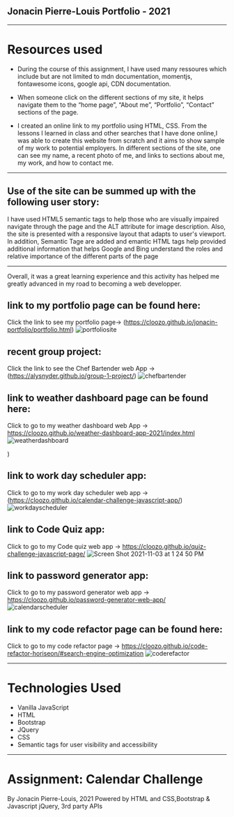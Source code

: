 
## Jonacin Pierre-Louis Portfolio - 2021
---

# Resources used

* During the course of this assignment, I have used many ressoures which include but are not limited to mdn documentation, momentjs, fontawesome icons, google api, CDN documentation.


* When someone click on the different sections of my site, it helps navigate them to the “home page”,
 “About me”, “Portfolio”,  “Contact” sections of the page.

* I created an online link to my portfolio using HTML, CSS. From the lessons I learned in class and other searches that I have done online,I was able to create this website  from scratch and it aims to show sample of my work to potential employers.
In different sections of the site, one can see my name, a recent photo of me, and links to sections about me, my work, and how to contact me.

---
## Use of the site can be summed up with the following user story:

 I have used HTML5 semantic tags to help those who are visually impaired navigate through the page and the ALT attribute for image description. Also, the site is presented with a responsive layout that adapts to user's  viewport. In addition, Semantic Tage are added and emantic HTML tags  help provided additional information that helps Google and Bing understand the roles and relative importance of the different parts of the page
 
---
 Overall, it was a great learning experience and this activity has helped me greatly advanced in my road to becoming a web developper.

## link to my portfolio page can be found here: 
Click the link to see my portfolio page-> (https://cloozo.github.io/jonacin-portfolio/portfolio.html)
![portfoliosite](https://user-images.githubusercontent.com/84163696/139619611-924b9634-208d-4bde-b113-f7c195cf4a0d.png)

## recent group project: 
Click the link to see the Chef Bartender web App -> (https://alysnyder.github.io/group-1-project/)
![chefbartender](https://user-images.githubusercontent.com/84163696/139619577-98c5cf9c-ec0d-42cf-8aca-db0df23fc72c.png)


## link to weather dashboard page can be found here: 
 Click to go to my weather dashboard  web App -> https://cloozo.github.io/weather-dashboard-app-2021/index.html
![weatherdashboard](https://user-images.githubusercontent.com/84163696/140164832-ef11db62-7afa-4c08-a42a-6d3da20df354.png)


)

## link to work day scheduler app: 
 Click to go to  my work day scheduler web app -> (https://cloozo.github.io/calendar-challenge-javascript-app/)
![workdayscheduler](![workdayscheduler](https://user-images.githubusercontent.com/84163696/140165193-b7e77866-4e34-44b8-8359-23f31c58cd1f.png)
)


## link to Code Quiz app: 
  Click to go to  my Code quiz web app -> https://cloozo.github.io/quiz-challenge-javascript-page/
![Screen Shot 2021-11-03 at 1 24 50 PM](https://user-images.githubusercontent.com/84163696/140163331-298d7d9d-4f2d-4cf2-bb4d-20363761a7f5.png)


## link to password generator app: 
 Click to go to my password generator web app -> https://cloozo.github.io/password-generator-web-app/
![calendarscheduler](![passwordGenerator](https://user-images.githubusercontent.com/84163696/140158188-fc034afa-8e48-438a-8432-8d825c4814a2.png)
)


## link to my code refactor page can be found here: 
 Click to go to  my code refactor page -> https://cloozo.github.io/code-refactor-horiseon/#search-engine-optimization
![coderefactor](https://user-images.githubusercontent.com/84163696/139619840-e5bfeec5-5ea1-4c12-8942-35cfdbd2df75.png)


---
# Technologies Used

- Vanilla JavaScript
- HTML
- Bootstrap
- JQuery
- CSS
- Semantic tags for user visibility and accessibility

---

# Assignment: Calendar Challenge

By Jonacin Pierre-Louis, 2021
Powered by HTML and CSS,Bootstrap & Javascript jQuery, 3rd party APIs
